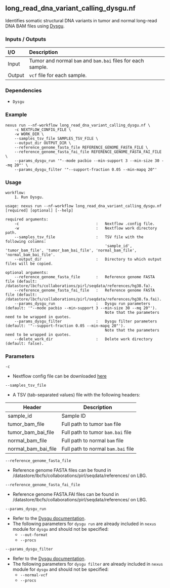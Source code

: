 ## long_read_dna_variant_calling_dysgu.nf

Identifies somatic structural DNA variants in tumor and normal long-read DNA BAM files using [Dysgu](https://github.com/kcleal/dysgu).

### Inputs / Outputs

| I/O    | Description                                                   |
|:-------|:--------------------------------------------------------------|
| Input  | Tumor and normal `bam` and `bam.bai` files for each sample.   | 
| Output | `vcf` file for each sample.                                   |

### Dependencies

* `Dysgu`

### Example

```
nexus run --nf-workflow long_read_dna_variant_calling_dysgu.nf \
    -c NEXTFLOW_CONFIG_FILE \
    -w WORK_DIR \
    --samples_tsv_file SAMPLES_TSV_FILE \
    --output_dir OUTPUT_DIR \
    --reference_genome_fasta_file REFERENCE_GENOME_FASTA_FILE \
    --reference_genome_fasta_fai_file REFERENCE_GENOME_FASTA_FAI_FILE \
    --params_dysgu_run '"--mode pacbio --min-support 3 --min-size 30 --mq 20"' \
    --params_dysgu_filter '"--support-fraction 0.05 --min-mapq 20"'
```

### Usage

```
workflow:
    1. Run Dysgu.

usage: nexus run --nf-workflow long_read_dna_variant_calling_dysgu.nf [required] [optional] [--help]

required arguments:
    -c                                  :   Nextflow .config file.
    -w                                  :   Nextflow work directory path.
    --samples_tsv_file                  :   TSV file with the following columns:
                                            'sample_id', 'tumor_bam_file', 'tumor_bam_bai_file', 'normal_bam_file', 'normal_bam_bai_file'.
    --output_dir                        :   Directory to which output files will be copied.

optional arguments:
    --reference_genome_fasta_file       :   Reference genome FASTA file (default: /datastore/lbcfs/collaborations/pirl/seqdata/references/hg38.fa).
    --reference_genome_fasta_fai_file   :   Reference genome FASTA file (default: /datastore/lbcfs/collaborations/pirl/seqdata/references/hg38.fa.fai).
    --params_dysgu_run                  :   Dysgu run parameters (default: '"--mode pacbio --min-support 3 --min-size 30 --mq 20"').
                                            Note that the parameters need to be wrapped in quotes.
    --params_dysgu_filter               :   Dysgu filter parameters (default: '"--support-fraction 0.05 --min-mapq 20"').
                                            Note that the parameters need to be wrapped in quotes.
    --delete_work_dir                   :   Delete work directory (default: false).
```

### Parameters

`-c`
* Nextflow config file can be downloaded [here](https://github.com/pirl-unc/nexus/tree/main/nextflow)

`--samples_tsv_file`
* A TSV (tab-separated values) file with the following headers:

| Header              | Description                        |
|---------------------|------------------------------------|
| sample_id           | Sample ID                          |
| tumor_bam_file      | Full path to tumor `bam` file      |
| tumor_bam_bai_file  | Full path to tumor `bam.bai` file  |
| normal_bam_file     | Full path to normal `bam` file     |
| normal_bam_bai_file | Full path to normal `bam.bai` file |

`--reference_genome_fasta_file`
* Reference genome FASTA files can be found in /datastore/lbcfs/collaborations/pirl/seqdata/references/ on LBG.

`--reference_genome_fasta_fai_file`
* Reference genome FASTA.FAI files can be found in /datastore/lbcfs/collaborations/pirl/seqdata/references/ on LBG.

`--params_dysgu_run`
* Refer to the [Dysgu documentation](https://github.com/kcleal/dysgu).
* The following parameters for `dysgu run` are already included in `nexus` module for `dysgu` and should not be specified:
  * `--out-format`
  * `--procs`

`--params_dysgu_filter`
* Refer to the [Dysgu documentation](https://github.com/kcleal/dysgu).
* The following parameters for `dysgu filter` are already included in `nexus` module for `dysgu` and should not be specified:
  * `--normal-vcf`
  * `--procs`
